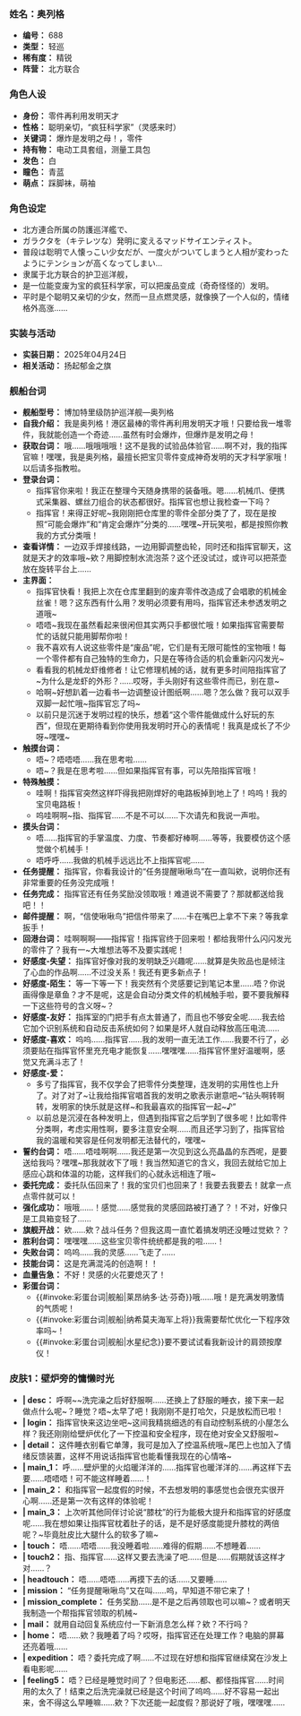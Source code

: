 ### 姓名：奥列格
* **编号：** 688
* **类型：** 轻巡
* **稀有度：** 精锐
* **阵营：** 北方联合


### 角色人设
* **身份：** 零件再利用发明天才
* **性格：** 聪明亲切，“疯狂科学家”（灵感来时）
* **关键词：** 爆炸是发明之母！，零件
* **持有物：** 电动工具套组，测量工具包
* **发色：** 白
* **瞳色：** 青蓝
* **萌点：** 踩脚袜，萌袖


### 角色设定
* 北方連合所属の防護巡洋艦で、
* ガラクタを（キテレツな）発明に変えるマッドサイエンティスト。
* 普段は聡明で人懐っこい少女だが、一度火がついてしまうと人相が変わったようにテンションが高くなってしまい…
* 隶属于北方联合的护卫巡洋舰，
* 是一位能变废为宝的疯狂科学家，可以把废品变成（奇奇怪怪的）发明。
* 平时是个聪明又亲切的少女，然而一旦点燃灵感，就像换了一个人似的，情绪格外高涨……


### 实装与活动
* **实装日期：** 2025年04月24日
* **相关活动：** 扬起郁金之旗


### 舰船台词
* **舰船型号：** 博加特里级防护巡洋舰—奥列格
* **自我介绍：** 我是奥列格！港区最棒的零件再利用发明天才哦！只要给我一堆零件，我就能创造一个奇迹……虽然有时会爆炸，但爆炸是发明之母！
* **获取台词：** 哦……哦哦哦哦！这不是我的试验品体验官……啊不对，我的指挥官嘛！嘿嘿，我是奥列格，最擅长把宝贝零件变成神奇发明的天才科学家哦！以后请多指教啦。
* **登录台词：**
  * 指挥官你来啦！我正在整理今天随身携带的装备哦。嗯……机械爪、便携式采集器、螺丝刀组合的状态都很好。指挥官也想让我检查一下吗？
  * 指挥官！来得正好呢~我刚刚把仓库里的零件全部分类了了，现在是按照“可能会爆炸”和“肯定会爆炸”分类的……嘿嘿~开玩笑啦，都是按照你教我的方式分类哦！
* **查看详情：** 一边双手焊接线路，一边用脚调整齿轮，同时还和指挥官聊天，这就是天才的效率哦~欸？用脚控制水流泡茶？这个还没试过，或许可以把茶壶放在旋转平台上……
* **主界面：**
  * 指挥官快看！我把上次在仓库里翻到的废弃零件改造成了会唱歌的机械金丝雀！嗯？这东西有什么用？发明必须要有用吗，指挥官还未参透发明之道哦~
  * 唔唔~我现在虽然看起来很闲但其实两只手都很忙哦！如果指挥官需要帮忙的话就只能用脚帮你啦！
  * 我不喜欢有人说这些零件是“废品”呢，它们是有无限可能性的宝物哦！每一个零件都有自己独特的生命力，只是在等待合适的机会重新闪闪发光~
  * 看看我的机械龙虾维修者！让它修理机械的话，就有更多时间陪指挥官了~为什么是龙虾的外形？……哎呀，手头刚好有这些零件而已，别在意~
  * 哈啊~好想趴着一边看书一边调整设计图纸啊……嗯？怎么做？我可以双手双脚一起忙哦~指挥官忘了吗~
  * 以前只是沉迷于发明过程的快乐，想着“这个零件能做成什么好玩的东西”，但现在更期待看到你使用我发明时开心的表情呢！我真是成长了不少呀~嘿嘿~
* **触摸台词：**
  * 唔~？唔唔唔……我在思考啦……
  * 唔~？我是在思考啦……但如果指挥官有事，可以先陪指挥官哦！
* **特殊触摸：**
  * 哇啊！指挥官突然这样吓得我把刚焊好的电路板掉到地上了！呜呜！我的宝贝电路板！
  * 呜哇啊啊~指、指挥官……不是不可以……下次请先和我说一声啦。
* **摸头台词：**
  * 唔……指挥官的手掌温度、力度、节奏都好棒啊……等等，我要模仿这个感觉做个机械手！
  * 唔呼呼……我做的机械手远远比不上指挥官呢……
* **任务提醒：** 指挥官，你看我设计的“任务提醒啾啾鸟”在一直叫欸，说明你还有非常重要的任务没完成哦！
* **任务完成：** 指挥官还有任务奖励没领取哦！难道说不需要了？那就都送给我吧！！
* **邮件提醒：** 啊，“信使啾啾鸟”把信件带来了……卡在嘴巴上拿不下来？等我拿扳手！
* **回港台词：** 哇啊啊啊——指挥官！指挥官终于回来啦！都给我带什么闪闪发光的零件了？我有一~大堆想法等不及要实践呢！
* **好感度-失望：** 指挥官好像对我的发明缺乏兴趣呢……就算是失败品也是倾注了心血的作品啊……不过没关系！我还有更多新点子！
* **好感度-陌生：** 等一下等一下！我突然有个灵感要记到笔记本里……唔？你说画得像是章鱼？才不是呢，这是会自动分类文件的机械触手啦，要不要我解释一下这些符号的含义呀~？
* **好感度-友好：** 指挥室的门把手有点太普通了，而且也不够安全呢……我去给它加个识别系统和自动反击系统如何？如果是坏人就自动释放高压电流……
* **好感度-喜欢：** 呜呜……指挥官……我的发明一直无法工作……我要不行了，必须要贴在指挥官怀里充充电才能恢复……嘿嘿嘿……指挥官怀里好温暖啊，感觉又充满斗志了！
* **好感度-爱：**
  * 多亏了指挥官，我不仅学会了把零件分类整理，连发明的实用性也上升了。对了对了~让我给指挥官唱首我的发明之歌表示谢意吧~“钻头啊转啊转，发明家的快乐就是这样~和我最喜欢的指挥官一起~♪”
  * 以前总是沉浸在各种发明上，但遇到指挥官之后学到了很多呢！比如零件分类啊，考虑实用性啊，要多注意安全啊……而且还学习到了，指挥官给我的温暖和笑容是任何发明都无法替代的，嘿嘿~
* **誓约台词：** 唔……唔哇啊啊……我还是第一次见到这么亮晶晶的东西呢，是要送给我吗？嘿嘿~那我就收下了哦！我当然知道它的含义，我回去就给它加上感应心跳和体温的功能，这样我们的心就永远相连了哦~
* **委托完成：** 委托队伍回来了！我的宝贝们也回来了！我要去我要去！就拿一点点零件就可以！
* **强化成功：** 哦哦……！感觉……感觉我的灵感回路被打通了？！不对，好像只是工具箱变轻了……
* **旗舰开战：** 欸……欸？战斗任务？但我这周一直忙着搞发明还没睡过觉欸？？
* **胜利台词：** 嘿嘿嘿……这些宝贝零件统统都是我的啦……！
* **失败台词：** 呜呜……我的灵感……飞走了……
* **技能台词：** 这是充满混沌的创造啊！！
* **血量告急：** 不好！灵感的火花要熄灭了！
* **彩蛋台词：**
  * {{#invoke:彩蛋台词|舰船|莱昂纳多·达·芬奇}}哦……哦！是充满发明激情的气质呢！
  * {{#invoke:彩蛋台词|舰船|纳希莫夫海军上将}}我需要帮忙优化一下程序效率吗~！
  * {{#invoke:彩蛋台词|舰船|水星纪念}}要不要试试看我新设计的肩颈按摩仪！


### 皮肤1：壁炉旁的慵懒时光
* **| desc：** 呼啊~~洗完澡之后好舒服啊……还换上了舒服的睡衣，接下来一起做点什么呢~？睡觉？唔~太早了吧！我刚刚不是打哈欠，只是放松而已啦！
* **| login：** 指挥官快来这边坐吧~这间我精挑细选的有自动控制系统的小屋怎么样？我还刚刚给壁炉优化了一下控温和安全程序，现在绝对安全又舒服啦~
* **| detail：** 这件睡衣别看它单薄，我可是加入了控温系统哦~尾巴上也加入了情绪反馈装置，这样不用说话指挥官也能看懂我现在的心情咯~
* **| main_1：** 呼……壁炉里的火焰暖洋洋的……指挥官也暖洋洋的……再这样下去要……唔唔唔！可不能这样睡着……！
* **| main_2：** 和指挥官一起度假的时候，不去想发明的事感觉也会很充实很开心啊……还是第一次有这样的体验呢！
* **| main_3：** 上次听其他同伴讨论说“膝枕”的行为能极大提升和指挥官的好感度呢……我在想如果让指挥官枕着肚子的话，是不是好感度能提升膝枕的两倍呢？~毕竟肚皮比大腿什么的软多了嘛~
* **| touch：** 唔……唔唔……我没睡着啦……难得的假期……不想睡着……
* **| touch2：** 指、指挥官……这样又要去洗澡了吧……但是……假期就该这样才对……？
* **| headtouch：** 唔……唔唔……再摸下去的话……又要睡……
* **| mission：** “任务提醒啾啾鸟”又在叫……呜，早知道不带它来了！
* **| mission_complete：** 任务奖励……是不是之后再领取也可以嘛~？或者明天我制造一个帮指挥官领取的机械~
* **| mail：** 就用自动回复系统应付一下新消息怎么样？欸？不行吗？
* **| home：** 唔……欸？我睡着了吗？哎呀，指挥官还在处理工作？电脑的屏幕还亮着哦……
* **| expedition：** 唔？委托完成了啊……不过现在好想和指挥官继续窝在沙发上看电影呢……
* **| feeling5：** 唔？已经是睡觉时间了？但电影还……都、都怪指挥官……时间用的太久了！结束之后洗完澡就已经是这个时间了呜呜……好不容易一起出来，舍不得这么早睡嘛......欸？下次还能一起度假？那说好了哦，嘿嘿嘿……
